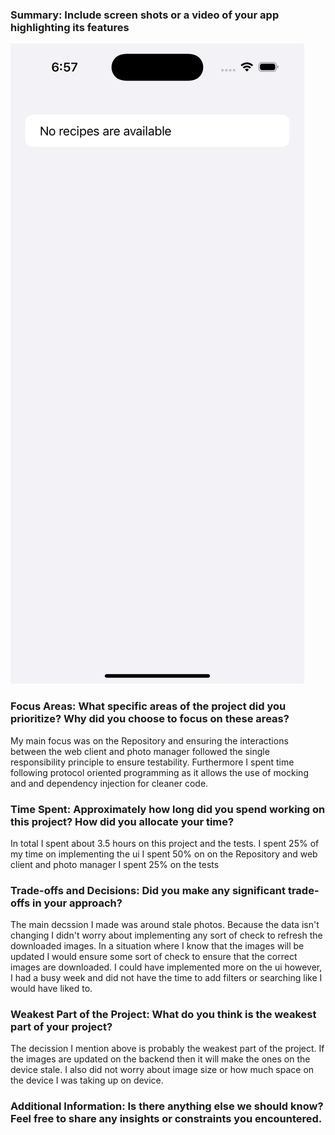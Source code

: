 ### Summary: Include screen shots or a video of your app highlighting its features
![Empty Screen](https://github.com/bderbidge/FetchTakeHome/blob/main/Simulator%20Screenshot%20-%20iPhone%2016%20Pro%20-%202025-01-24%20at%2018.57.45.png)


### Focus Areas: What specific areas of the project did you prioritize? Why did you choose to focus on these areas?
My main focus was on the Repository and ensuring the interactions between the web client and photo manager followed the single responsibility principle to ensure testability. Furthermore I spent time following protocol oriented programming as it allows the use of mocking and and dependency injection for cleaner code.

### Time Spent: Approximately how long did you spend working on this project? How did you allocate your time?
In total I spent about 3.5 hours on this project and the tests.
I spent 25% of my time on implementing the ui 
I spent 50% on on the Repository and web client and photo manager
I spent 25% on the tests

### Trade-offs and Decisions: Did you make any significant trade-offs in your approach?
The main decssion I made was around stale photos. Because the data isn't changing I didn't worry about implementing any sort of check to refresh the downloaded images. In a situation where I know that the images will be updated I would ensure some sort of check to ensure that the correct images are downloaded.
I could have implemented more on the ui however, I had a busy week and did not have the time to add filters or searching like I would have liked to.

### Weakest Part of the Project: What do you think is the weakest part of your project?
The decission I mention above is probably the weakest part of the project. If the images are updated on the backend then it will make the ones on the device stale. I also did not worry about image size or how much space on the device I was taking up on device. 

### Additional Information: Is there anything else we should know? Feel free to share any insights or constraints you encountered.
